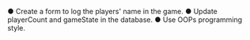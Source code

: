 ● Create a form to log the players' name in the game.
● Update playerCount and gameState in the database.
● Use OOPs programming style.